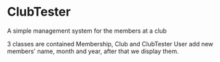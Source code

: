 # ClubTester
A simple management system for the members at a club


3 classes are contained Membership, Club and ClubTester
User add new members' name, month and year,
after that we display them.
